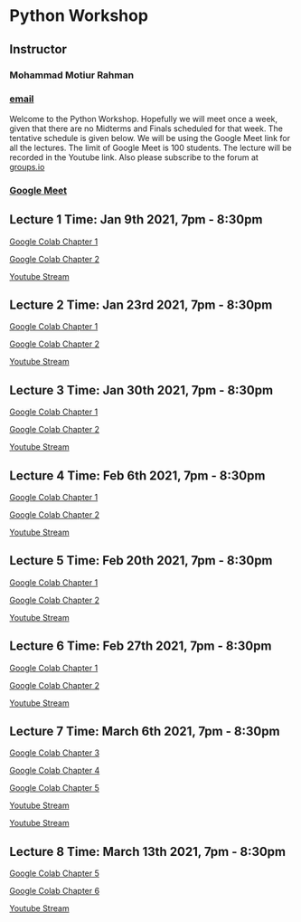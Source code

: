 # Python Workshop
## Instructor
### Mohammad Motiur Rahman
### [email](mailto:mohammadmotiurrahman@gmail.com)

Welcome to the Python Workshop. Hopefully we will meet once a week, given that there are no Midterms and Finals
scheduled for that week. The tentative schedule is given below. We will be using the Google Meet link for all 
the lectures. The limit of Google Meet is 100 students. The lecture will be recorded in the Youtube link. 
Also please subscribe to the forum at [groups.io](https://groups.io/g/pythonworkshop2021)

### [Google Meet](https://meet.google.com/fcc-xbof-bkj)

## Lecture 1 Time: Jan 9th 2021, 7pm - 8:30pm

[Google Colab Chapter 1](https://colab.research.google.com/github/mohammadmotiurrahman/mohammadmotiurrahman.github.io/blob/main/python/code/Chapter1.ipynb)

[Google Colab Chapter 2](https://colab.research.google.com/github/mohammadmotiurrahman/mohammadmotiurrahman.github.io/blob/main/python/code/Chapter2.ipynb)

[Youtube Stream](https://youtu.be/Vt0ZE7RNaHE)


## Lecture 2 Time: Jan 23rd 2021, 7pm - 8:30pm

[Google Colab Chapter 1](https://colab.research.google.com/github/mohammadmotiurrahman/mohammadmotiurrahman.github.io/blob/main/python/code/Chapter1.ipynb)

[Google Colab Chapter 2](https://colab.research.google.com/github/mohammadmotiurrahman/mohammadmotiurrahman.github.io/blob/main/python/code/Chapter2.ipynb)

[Youtube Stream](https://youtu.be/zOWKaFoY3Wo)


## Lecture 3 Time: Jan 30th 2021, 7pm - 8:30pm

[Google Colab Chapter 1](https://colab.research.google.com/github/mohammadmotiurrahman/mohammadmotiurrahman.github.io/blob/main/python/code/Chapter1.ipynb)

[Google Colab Chapter 2](https://colab.research.google.com/github/mohammadmotiurrahman/mohammadmotiurrahman.github.io/blob/main/python/code/Chapter2.ipynb)

[Youtube Stream](https://youtu.be/RqlCfFpQLRo)


## Lecture 4 Time: Feb 6th 2021, 7pm - 8:30pm

[Google Colab Chapter 1](https://colab.research.google.com/github/mohammadmotiurrahman/mohammadmotiurrahman.github.io/blob/main/python/code/Chapter1.ipynb)

[Google Colab Chapter 2](https://colab.research.google.com/github/mohammadmotiurrahman/mohammadmotiurrahman.github.io/blob/main/python/code/Chapter2.ipynb)

[Youtube Stream](https://youtu.be/7M-1FWkqmHM)


## Lecture 5 Time: Feb 20th 2021, 7pm - 8:30pm

[Google Colab Chapter 1](https://colab.research.google.com/github/mohammadmotiurrahman/mohammadmotiurrahman.github.io/blob/main/python/code/Chapter1.ipynb)

[Google Colab Chapter 2](https://colab.research.google.com/github/mohammadmotiurrahman/mohammadmotiurrahman.github.io/blob/main/python/code/Chapter2.ipynb)

[Youtube Stream](https://youtu.be/8Gx7-bubMEM)


## Lecture 6 Time: Feb 27th 2021, 7pm - 8:30pm

[Google Colab Chapter 1](https://colab.research.google.com/github/mohammadmotiurrahman/mohammadmotiurrahman.github.io/blob/main/python/code/Chapter1.ipynb)

[Google Colab Chapter 2](https://colab.research.google.com/github/mohammadmotiurrahman/mohammadmotiurrahman.github.io/blob/main/python/code/Chapter2.ipynb)

[Youtube Stream](https://youtu.be/-DqW6aBKpyE)


## Lecture 7 Time: March 6th 2021, 7pm - 8:30pm

[Google Colab Chapter 3](https://colab.research.google.com/github/mohammadmotiurrahman/mohammadmotiurrahman.github.io/blob/main/python/code/Chapter3.ipynb)

[Google Colab Chapter 4](https://colab.research.google.com/github/mohammadmotiurrahman/mohammadmotiurrahman.github.io/blob/main/python/code/Chapter4.ipynb)

[Google Colab Chapter 5](https://colab.research.google.com/github/mohammadmotiurrahman/mohammadmotiurrahman.github.io/blob/main/python/code/Chapter5.ipynb)

[Youtube Stream](https://youtu.be/Ot1M731zK3k)

[Youtube Stream](https://youtu.be/nDZgZfC2Nm0)


## Lecture 8 Time: March 13th 2021, 7pm - 8:30pm

[Google Colab Chapter 5](https://colab.research.google.com/github/mohammadmotiurrahman/mohammadmotiurrahman.github.io/blob/main/python/code/Chapter5.ipynb)

[Google Colab Chapter 6](https://colab.research.google.com/github/mohammadmotiurrahman/mohammadmotiurrahman.github.io/blob/main/python/code/Chapter6.ipynb)

[Youtube Stream](https://youtu.be/CgEMbSK_m1I)

